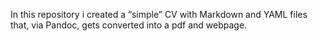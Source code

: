 In this repository i created a “simple” CV with Markdown and YAML files that, via Pandoc, gets converted into a pdf and webpage.
